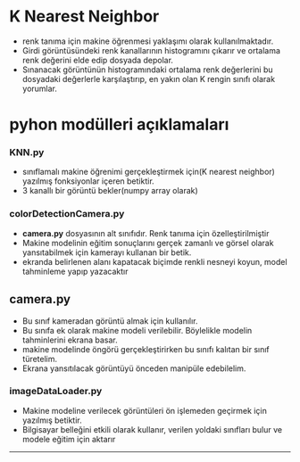 # K Nearest Neighbor
- renk tanıma için makine öğrenmesi yaklaşımı olarak kullanılmaktadır.
- Girdi görüntüsündeki renk kanallarının histogramını çıkarır ve ortalama renk değerini elde edip dosyada depolar.
- Sınanacak görüntünün histogramındaki ortalama renk değerlerini bu dosyadaki değerlerle karşılaştırıp, en yakın olan K rengin sınıfı olarak yorumlar.

# pyhon modülleri açıklamaları

### KNN.py
- sınıflamalı makine öğrenimi gerçekleştirmek için(K nearest neighbor) yazılmış fonksiyonlar içeren betiktir.
- 3 kanallı bir görüntü bekler(numpy array olarak)

### colorDetectionCamera.py
- __camera.py__ dosyasının alt sınıfıdır. Renk tanıma için özelleştirilmiştir
- Makine modelinin eğitim sonuçlarını gerçek zamanlı ve görsel olarak yansıtabilmek için kamerayı kullanan bir betik.
- ekranda belirlenen alanı kapatacak biçimde renkli nesneyi koyun, model tahminleme yapıp yazacaktır

## camera.py
- Bu sınıf kameradan görüntü almak için kullanılır.
- Bu sınıfa ek olarak makine modeli verilebilir. Böylelikle modelin tahminlerini ekrana basar.
- makine modelinde öngörü gerçekleştirirken bu sınıfı kalıtan bir sınıf türetelim.
- Ekrana yansıtılacak görüntüyü önceden manipüle edebilelim.


### imageDataLoader.py
- Makine modeline verilecek görüntüleri ön işlemeden geçirmek için yazılmış betiktir.
- Bilgisayar belleğini etkili olarak kullanır, verilen yoldaki sınıfları bulur ve modele eğitim için aktarır
---